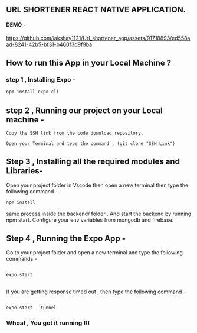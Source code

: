 ## URL SHORTENER REACT NATIVE APPLICATION.

#### DEMO - 

https://github.com/lakshay1121/Url_shortener_app/assets/91718893/ed558aad-8241-42b5-bf31-b460f3d9f9ba
   
  ## How to run this App in your Local Machine ?
  
  ### step 1 , Installing Expo -
  
   ```javascript
   npm install expo-cli
```

## step 2 , Running our project on your Local machine - 

    Copy the SSH link from the code download repository.
   
    Open your Terminal and type the command , (git clone "SSH Link")
   
   
   
 ## Step 3 , Installing all the required modules and Libraries-
 
 Open your project folder in Vscode then open a new terminal then type the following command - 
 
 ```javascript
 npm install
 ```

same process inside the backend/ folder . And start the backend by running npm start.
Configure your env variables from mongodb and firebase.
 
 ## Step 4 , Running the Expo App - 
 
 Go to your project folder and open a new terminal and type the following commands -
 
 ```javascript
 
 expo start 
  
 ```
 
 If you are getting response timed out  , then type the following command - 
 
 ```javascript
 
 expo start --tunnel
 
 ```

### Whoa! , You got it running !!!
